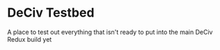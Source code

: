 # DeCiv Testbed

A place to test out everything that isn't ready to put into the main DeCiv Redux build yet